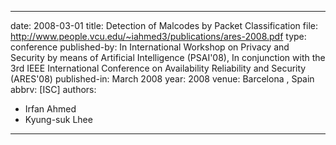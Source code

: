 ---

date: 2008-03-01
title: Detection of Malcodes by Packet Classification
file: http://www.people.vcu.edu/~iahmed3/publications/ares-2008.pdf
type: conference
published-by: In International Workshop on Privacy and Security by means of Artificial Intelligence (PSAI'08), In conjunction with the 3rd IEEE International Conference on Availability Reliability and Security (ARES'08)
published-in: March 2008
year: 2008
venue: Barcelona , Spain
abbrv: [ISC]
authors:
  - Irfan Ahmed
  - Kyung-suk Lhee

---